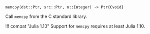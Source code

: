 ```
memcpy(dst::Ptr, src::Ptr, n::Integer) -> Ptr{Cvoid}
```

Call `memcpy` from the C standard library.

!!! compat "Julia 1.10"
    Support for `memcpy` requires at least Julia 1.10.


